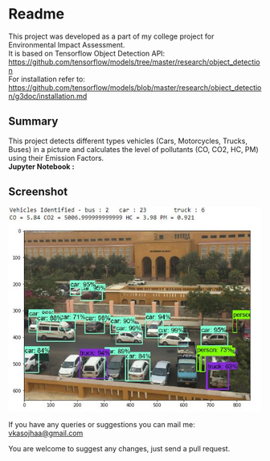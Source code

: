 # Readme

This project was developed as a part of my college project for Environmental Impact Assessment.<br>
It is based on Tensorflow Object Detection API: https://github.com/tensorflow/models/tree/master/research/object_detection<br>
For installation refer to: https://github.com/tensorflow/models/blob/master/research/object_detection/g3doc/installation.md
## Summary
This project detects different types vehicles (Cars, Motorcycles, Trucks, Buses) in a picture and calculates the level of pollutants (CO, CO2, HC, PM) using their Emission Factors.<br>
<b>Jupyter Notebook : </b> [](/object_detection/pollution_detection.ipynb)
## Screenshot
![Screenshot](/object_detection/screenshot.png)




If you have any queries or suggestions you can mail me: vkasojhaa@gmail.com

You are welcome to suggest any changes, just send a pull request.
